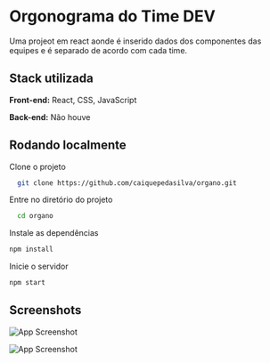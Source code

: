 
# Orgonograma do Time DEV

Uma projeot em react aonde é inserido dados dos componentes das equipes e é separado de acordo com cada time.





## Stack utilizada

**Front-end:** React, CSS, JavaScript

**Back-end:** Não houve


## Rodando localmente

Clone o projeto

```bash
  git clone https://github.com/caiquepedasilva/organo.git
```

Entre no diretório do projeto

```bash
  cd organo
```

Instale as dependências

```bash
npm install
```

Inicie o servidor

```bash
npm start
```



## Screenshots

![App Screenshot](https://via.placeholder.com/468x300?text=App+Screenshot+Here)

![App Screenshot](https://via.placeholder.com/468x300?text=App+Screenshot+Here)

